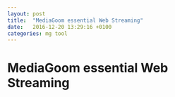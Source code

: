 ```yaml
---
layout: post
title:  "MediaGoom essential Web Streaming"
date:   2016-12-20 13:29:16 +0100
categories: mg tool
---
```

# MediaGoom essential Web Streaming


